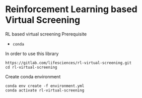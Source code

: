 # Reinforcement Learning based Virtual Screening

RL based virtual screening
Prerequisite
- `conda`


In order to use this library
```
https://gitlab.com/lifesciences/rl-virtual-screening.git
cd rl-virtual-screening
```

Create conda environment
```
conda env create -f environment.yml
conda activate rl-virtual-screening
```
